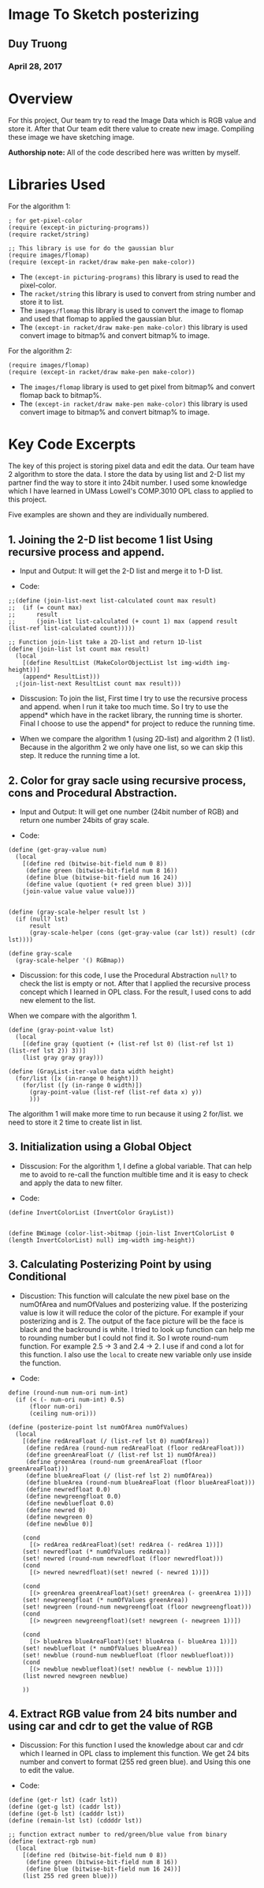 # Image To Sketch posterizing

## Duy Truong
### April 28, 2017

# Overview
For this project, Our team try to read the Image Data which is RGB value and store it. After that Our team edit there value to create new image. Compiling these image we have sketching image.

**Authorship note:** All of the code described here was written by myself.

# Libraries Used
For the algorithm 1:

```
; for get-pixel-color
(require (except-in picturing-programs))
(require racket/string)

;; This library is use for do the gaussian blur
(require images/flomap)
(require (except-in racket/draw make-pen make-color))
```

* The ```(except-in picturing-programs)``` this library is used to read the pixel-color.
* The ```racket/string``` this library is used to convert from string number and store it to list.
* The ```images/flomap``` this library is used to convert the image to flomap and used that flomap to applied the gaussian blur.
* The ```(except-in racket/draw make-pen make-color)``` this library is used convert image to bitmap% and convert bitmap% to image.

For the algorithm 2:

```
(require images/flomap)
(require (except-in racket/draw make-pen make-color))
```

* The ```images/flomap``` library is used to get pixel from bitmap% and convert flomap back to bitmap%.
* The ```(except-in racket/draw make-pen make-color)``` this library is used convert image to bitmap% and convert bitmap% to image.


# Key Code Excerpts

The key of this project is storing pixel data and edit the data. Our team have 2 algorithm to store the data. I store the data by using list and 2-D list my partner find the way to store it into 24bit number. I used some knowledge which I have learned in UMass Lowell's COMP.3010 OPL class to applied to this project. 

Five examples are shown and they are individually numbered.

## 1. Joining the 2-D list become 1 list Using  recursive process and append.

* Input and Output: It will get the 2-D list and merge it to 1-D list.

* Code:

```
;;(define (join-list-next list-calculated count max result)
;;  (if (= count max)
;;      result
;;      (join-list list-calculated (+ count 1) max (append result (list-ref list-calculated count))))) 

;; Function join-list take a 2D-list and return 1D-list
(define (join-list lst count max result)
  (local
    [(define ResultList (MakeColorObjectList lst img-width img-height))]
    (append* ResultList)))
  ;(join-list-next ResultList count max result)))
```  


* Disscusion: To join the list, First time I try to use the recursive process and append. when I run it take too much time. So I try to use the append* which have in the racket library, the running time is shorter. Final I choose to use the append* for project to reduce the running time.

* When we compare the algorithm 1 (using 2D-list) and algorithm 2 (1 list). Because in the algorithm 2 we only have one list, so we can skip this step. It reduce the running time a lot.


## 2. Color for gray sacle using recursive process, cons and Procedural Abstraction.

* Input and Output: It will get one number (24bit number of RGB) and return one number 24bits of gray scale.

* Code:

```
(define (get-gray-value num)
  (local
    [(define red (bitwise-bit-field num 0 8))
     (define green (bitwise-bit-field num 8 16))
     (define blue (bitwise-bit-field num 16 24))
     (define value (quotient (+ red green blue) 3))]
    (join-value value value value)))


(define (gray-scale-helper result lst )
  (if (null? lst)
      result
      (gray-scale-helper (cons (get-gray-value (car lst)) result) (cdr lst))))

(define gray-scale
  (gray-scale-helper '() RGBmap))
```

* Discussion: for this code, I use the Procedural Abstraction ```null?``` to check the list is empty or not. After that I applied the recursive process concept which I learned in OPL class. For the result, I used cons to add new element to the list.

When we compare with the algorithm 1.

```
(define (gray-point-value lst)
  (local
    [(define gray (quotient (+ (list-ref lst 0) (list-ref lst 1) (list-ref lst 2)) 3))]
    (list gray gray gray)))

(define (GrayList-iter-value data width height)
  (for/list ([x (in-range 0 height)])
    (for/list ([y (in-range 0 width)])
      (gray-point-value (list-ref (list-ref data x) y))
      )))
```
The algorithm 1 will make more time to run because it using 2 for/list. we need to store it 2 time to create list in list.


## 3. Initialization using a Global Object

* Disscusion: For the algorithm 1, I define a global variable. That can help me to avoid to re-call the function multible time and it is easy to check and apply the data to new filter.

* Code:

```
(define InvertColorList (InvertColor GrayList))


(define BWimage (color-list->bitmap (join-list InvertColorList 0 (length InvertColorList) null) img-width img-height))
```
## 3. Calculating Posterizing Point by using Conditional

* Discustion: This function will calculate the new pixel base on the numOfArea and numOfValues and posterizing value. If the posterizing value is low it will reduce the color of the picture. For example if your posterizing and is 2. The output of the face picture will be the face is black and the backround is white. I tried to look up function can help me to rounding number but I could not find it. So I wrote round-num function. For example 2.5 -> 3 and 2.4 -> 2. I use if and cond a lot for this function. I also use the ```local``` to create new variable only use inside the function.

* Code:
```
define (round-num num-ori num-int)
  (if (< (- num-ori num-int) 0.5)
      (floor num-ori)
      (ceiling num-ori)))

(define (posterize-point lst numOfArea numOfValues)
  (local
    [(define redAreaFloat (/ (list-ref lst 0) numOfArea))
     (define redArea (round-num redAreaFloat (floor redAreaFloat)))
     (define greenAreaFloat (/ (list-ref lst 1) numOfArea))
     (define greenArea (round-num greenAreaFloat (floor greenAreaFloat)))
     (define blueAreaFloat (/ (list-ref lst 2) numOfArea))
     (define blueArea (round-num blueAreaFloat (floor blueAreaFloat)))
     (define newredfloat 0.0)
     (define newgreengfloat 0.0)
     (define newbluefloat 0.0)
     (define newred 0)
     (define newgreen 0)
     (define newblue 0)]
    
    (cond
      [(> redArea redAreaFloat)(set! redArea (- redArea 1))])
    (set! newredfloat (* numOfValues redArea))
    (set! newred (round-num newredfloat (floor newredfloat)))
    (cond
      [(> newred newredfloat)(set! newred (- newred 1))])
	  
    (cond
      [(> greenArea greenAreaFloat)(set! greenArea (- greenArea 1))])
    (set! newgreengfloat (* numOfValues greenArea))
    (set! newgreen (round-num newgreengfloat (floor newgreengfloat)))
    (cond
      [(> newgreen newgreengfloat)(set! newgreen (- newgreen 1))])
    
    (cond
      [(> blueArea blueAreaFloat)(set! blueArea (- blueArea 1))])
    (set! newbluefloat (* numOfValues blueArea))
    (set! newblue (round-num newbluefloat (floor newbluefloat)))
    (cond
      [(> newblue newbluefloat)(set! newblue (- newblue 1))])
    (list newred newgreen newblue)
    
    ))
```
## 4. Extract RGB value from 24 bits number and using car and cdr to get the value of RGB

* Discussion: For this function I used the knowledge about car and cdr which I learned in OPL class to implement this function. We get 24 bits number and convert to format (255 red green blue). and Using this one to edit the value.


* Code:

```
(define (get-r lst) (cadr lst))
(define (get-g lst) (caddr lst))
(define (get-b lst) (cadddr lst))
(define (remain-lst lst) (cddddr lst))

;; function extract number to red/green/blue value from binary
(define (extract-rgb num)
  (local
    [(define red (bitwise-bit-field num 0 8))
     (define green (bitwise-bit-field num 8 16))
     (define blue (bitwise-bit-field num 16 24))]
    (list 255 red green blue)))
```


